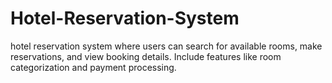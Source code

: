 # Hotel-Reservation-System
hotel reservation system where users can search for
available rooms, make reservations, and view booking details.
Include features like room categorization and payment processing.
